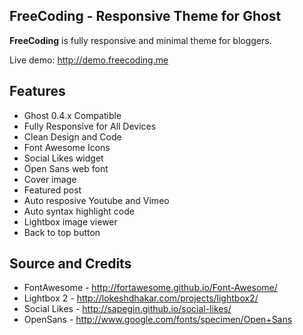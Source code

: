 FreeCoding - Responsive Theme for Ghost
--------------------------------------------

**FreeCoding** is fully responsive and minimal theme for bloggers.

Live demo: http://demo.freecoding.me

Features
--------
- Ghost 0.4.x Compatible
- Fully Responsive for All Devices
- Clean Design and Code
- Font Awesome Icons
- Social Likes widget
- Open Sans web font
- Cover image
- Featured post
- Auto resposive Youtube and Vimeo
- Auto syntax highlight code
- Lightbox image viewer
- Back to top button

Source and Credits
------------------
- FontAwesome 	- http://fortawesome.github.io/Font-Awesome/
- Lightbox 2 	- http://lokeshdhakar.com/projects/lightbox2/ 
- Social Likes 	- http://sapegin.github.io/social-likes/
- OpenSans 		- http://www.google.com/fonts/specimen/Open+Sans
